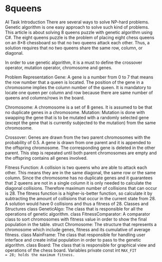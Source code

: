# 8queens
 AI Task
Introduction
There are several ways to solve NP-hard problems. Genetic algorithm is one easy approach to solve such kind of problems. 
This article is about solving 8 queens puzzle with genetic algorithm using C#.
The eight queens puzzle is the problem of placing eight chess queens on an 8×8 chessboard so that no two queens attack each other.
Thus, a solution requires that no two queens share the same row, column, or diagonal.

In order to use genetic algorithm, it is a must to define the crossover operator, mutation operator, chromosome and genes.

Problem Representation
Gene: A gene is a number from 0 to 7 that means the row number that a queen is located. The position of the gene in a chromosome implies the column number of the queen. It is mandatory to locate one queen per column and row because there are same number of queens and columns/rows in the board.

Chromosome: A chromosome is a set of 8 genes. It is assumed to be that no duplicate genes in a chromosome.
Mutation: Mutation is done with swapping the gene that is to be mutated with a randomly selected gene (except the gene that is currently subjected to the mutation) from the same chromosome.

Crossover: Genes are drawn from the two parent chromosomes with the probability of 0.5. A gene is drawn from one parent and it is appended to the offspring chromosome. The corresponding gene is deleted in the other parent. This step is repeated until both parent chromosomes are empty and the offspring contains all genes involved.

Fitness Function: A collision is two queens who are able to attack each other. This means they are in the same diagonal, the same row or the same column. Since the chromosome has no duplicate genes and it guarantees that 2 queens are not in a single column it is only needed to calculate the diagonal collisions. Therefore maximum number of collisions that can occur is 28. The fitness function is a higher-is-better function, so calculate it by subtracting the amount of collisions that occur in the current state from 28. A solution would have 0 collisions and thus a fitness of 28.
Classes and Structures
class GeneticAlgo: The class that is responsible for all the operations of genetic algorithm.
class FitnessComparator: A comparator class to sort chromosomes with fitness value in order to show the final population in the table.
struct Chromosome: The structure that represents a chromosome which include genes, fitness and its cumulative of average fitness.
class MainFrame: The class that responsible for handling user interface and create initial population in order to pass to the genetic algorithm.
class Board: The class that is responsible for graphical view and operations of the chess board.
Variables
private const int <code>MAX_FIT = 28; holds the maximum fitness.
 
